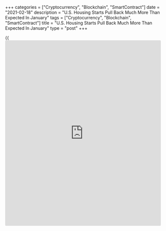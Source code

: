 +++
categories = ["Cryptocurrency", "Blockchain", "SmartContract"]
date = "2021-02-18"
description = "U.S. Housing Starts Pull Back Much More Than Expected In January"
tags = ["Cryptocurrency", "Blockchain", "SmartContract"]
title = "U.S. Housing Starts Pull Back Much More Than Expected In January"
type = "post"
+++

{{<iframe id="large-banner" src="https://www.bounty.group/#slide=14.0" width="100%" height="600" scrolling="no" style="border: 0px solid rgb(216, 221, 230); border-radius: 3px;">}}

After reporting a sharp increase in new residential construction in the
U.S. in the previous month, the Commerce Department released a report on
Thursday showing housing starts pulled back by much more than expected
in the month of January.

The Commerce Department said housing starts tumbled by 6.0 percent to an
annual rate of 1.580 million in January from a revised December estimate
of 1.680 million.

Economists had expected housing stocks to decrease by 0.7 percent to a
rate of 1.658 million from the 1.669 million originally reported for the
previous month.

Meanwhile, the report also said building permits spiked by 10.4 percent
to an annual rate of 1.881 million in January from the revised December
rate of 1.704 million.

Building permits, an indicator of future housing demand, had been
expected to slump by 1.8 percent to a rate of 1.678 million from the
1.709 million originally reported for the previous month.

For comments and feedback [contact](https://www.playgroundfx.com/contact/): editorial@rtt[news](https://www.letsplayfx.com/blog/forex-news-website/).com

[Economic News][1]

 **What parts of the world are seeing the best (and worst) economic
performances lately? Click[here][2] to check out our [Econ Scorecard][2]
and find out! See up-to-the-moment [ranking](https://www.playgroundfx.com/blog/crypto-exchange-ranking/)s for the best and worst
performers in [GDP][3], [unemployment rate][4], [inflation][2] and much
more.**

   1. www.rtt[news](https://www.letsplayfx.com/blog/forex-news-website/).com/Content/EconomicNews.aspx
   2. www.rtt[news](https://www.letsplayfx.com/blog/forex-news-website/).com/economic-scorecard/world-rank/CPI/highest-performance.aspx
   3. www.rtt[news](https://www.letsplayfx.com/blog/forex-news-website/).com/economic-scorecard/world-rank/GDP/highest-performance.aspx
   4. www.rtt[news](https://www.letsplayfx.com/blog/forex-news-website/).com/economic-scorecard/world-rank/unemployment-rate/lowest-performance.aspx